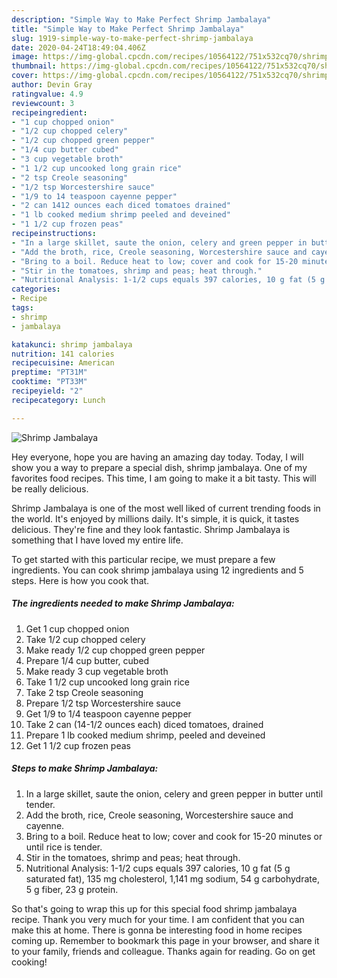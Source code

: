 ```yaml
---
description: "Simple Way to Make Perfect Shrimp Jambalaya"
title: "Simple Way to Make Perfect Shrimp Jambalaya"
slug: 1919-simple-way-to-make-perfect-shrimp-jambalaya
date: 2020-04-24T18:49:04.406Z
image: https://img-global.cpcdn.com/recipes/10564122/751x532cq70/shrimp-jambalaya-recipe-main-photo.jpg
thumbnail: https://img-global.cpcdn.com/recipes/10564122/751x532cq70/shrimp-jambalaya-recipe-main-photo.jpg
cover: https://img-global.cpcdn.com/recipes/10564122/751x532cq70/shrimp-jambalaya-recipe-main-photo.jpg
author: Devin Gray
ratingvalue: 4.9
reviewcount: 3
recipeingredient:
- "1 cup chopped onion"
- "1/2 cup chopped celery"
- "1/2 cup chopped green pepper"
- "1/4 cup butter cubed"
- "3 cup vegetable broth"
- "1 1/2 cup uncooked long grain rice"
- "2 tsp Creole seasoning"
- "1/2 tsp Worcestershire sauce"
- "1/9 to 14 teaspoon cayenne pepper"
- "2 can 1412 ounces each diced tomatoes drained"
- "1 lb cooked medium shrimp peeled and deveined"
- "1 1/2 cup frozen peas"
recipeinstructions:
- "In a large skillet, saute the onion, celery and green pepper in butter until tender."
- "Add the broth, rice, Creole seasoning, Worcestershire sauce and cayenne."
- "Bring to a boil. Reduce heat to low; cover and cook for 15-20 minutes or until rice is tender."
- "Stir in the tomatoes, shrimp and peas; heat through."
- "Nutritional Analysis: 1-1/2 cups equals 397 calories, 10 g fat (5 g saturated fat), 135 mg cholesterol, 1,141 mg sodium, 54 g carbohydrate, 5 g fiber, 23 g protein."
categories:
- Recipe
tags:
- shrimp
- jambalaya

katakunci: shrimp jambalaya 
nutrition: 141 calories
recipecuisine: American
preptime: "PT31M"
cooktime: "PT33M"
recipeyield: "2"
recipecategory: Lunch

---
```



![Shrimp Jambalaya](https://img-global.cpcdn.com/recipes/10564122/751x532cq70/shrimp-jambalaya-recipe-main-photo.jpg)

Hey everyone, hope you are having an amazing day today. Today, I will show you a way to prepare a special dish, shrimp jambalaya. One of my favorites food recipes. This time, I am going to make it a bit tasty. This will be really delicious.

Shrimp Jambalaya is one of the most well liked of current trending foods in the world. It's enjoyed by millions daily. It's simple, it is quick, it tastes delicious. They're fine and they look fantastic. Shrimp Jambalaya is something that I have loved my entire life.




To get started with this particular recipe, we must prepare a few ingredients. You can cook shrimp jambalaya using 12 ingredients and 5 steps. Here is how you cook that.

<!--inarticleads1-->

##### The ingredients needed to make Shrimp Jambalaya:

1. Get 1 cup chopped onion
1. Take 1/2 cup chopped celery
1. Make ready 1/2 cup chopped green pepper
1. Prepare 1/4 cup butter, cubed
1. Make ready 3 cup vegetable broth
1. Take 1 1/2 cup uncooked long grain rice
1. Take 2 tsp Creole seasoning
1. Prepare 1/2 tsp Worcestershire sauce
1. Get 1/9 to 1/4 teaspoon cayenne pepper
1. Take 2 can (14-1/2 ounces each) diced tomatoes, drained
1. Prepare 1 lb cooked medium shrimp, peeled and deveined
1. Get 1 1/2 cup frozen peas




<!--inarticleads2-->

##### Steps to make Shrimp Jambalaya:

1. In a large skillet, saute the onion, celery and green pepper in butter until tender.
1. Add the broth, rice, Creole seasoning, Worcestershire sauce and cayenne.
1. Bring to a boil. Reduce heat to low; cover and cook for 15-20 minutes or until rice is tender.
1. Stir in the tomatoes, shrimp and peas; heat through.
1. Nutritional Analysis: 1-1/2 cups equals 397 calories, 10 g fat (5 g saturated fat), 135 mg cholesterol, 1,141 mg sodium, 54 g carbohydrate, 5 g fiber, 23 g protein.




So that's going to wrap this up for this special food shrimp jambalaya recipe. Thank you very much for your time. I am confident that you can make this at home. There is gonna be interesting food in home recipes coming up. Remember to bookmark this page in your browser, and share it to your family, friends and colleague. Thanks again for reading. Go on get cooking!
